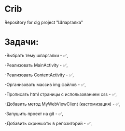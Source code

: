 # Crib
Repository for clg project "Шпаргалка"

# Задачи:
-Выбрать тему шпаргалки - ✅,

-Реализовать MainActivity - ✅,

-Реализовать ContentActivity - ✅,

-Организовать массив img файлов - ✅,

-Прописать html страницы с использованием css - ✅,

-Добавить метод  MyWebViewClient (кастомизация) - ✅,

-Запушить проект на git - ✅,

-Добавить скриншоты в репозиторий - ✅,
